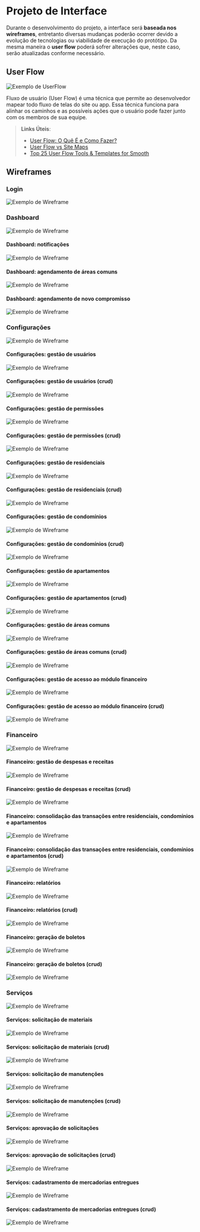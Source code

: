 
# Projeto de Interface

Durante o desenvolvimento do projeto, a interface será **baseada nos wireframes**, entretanto diversas 
mudanças poderão ocorrer devido a evolução de tecnologias ou viabilidade de execução do protótipo. 
Da mesma maneira o **user flow** poderá sofrer alterações que, neste caso, serão atualizadas conforme 
necessário.

## User Flow

![Exemplo de UserFlow](img/userflow.jpg)

Fluxo de usuário (User Flow) é uma técnica que permite ao desenvolvedor mapear todo fluxo de telas do site ou app. Essa técnica funciona para alinhar os caminhos e as possíveis ações que o usuário pode fazer junto com os membros de sua equipe.

> **Links Úteis**:
> - [User Flow: O Quê É e Como Fazer?](https://medium.com/7bits/fluxo-de-usu%C3%A1rio-user-flow-o-que-%C3%A9-como-fazer-79d965872534)
> - [User Flow vs Site Maps](http://designr.com.br/sitemap-e-user-flow-quais-as-diferencas-e-quando-usar-cada-um/)
> - [Top 25 User Flow Tools & Templates for Smooth](https://www.mockplus.com/blog/post/user-flow-tools)


## Wireframes

### Login
![Exemplo de Wireframe](img/interfaces/wireframes/login/login.png)

### Dashboard
![Exemplo de Wireframe](img/interfaces/wireframes/dashboard/01-dashboard.png)
#### Dashboard: notificações
![Exemplo de Wireframe](img/interfaces/wireframes/dashboard/02-dashboard-notification.png)
#### Dashboard: agendamento de áreas comuns
![Exemplo de Wireframe](img/interfaces/wireframes/dashboard/03-dashboard-common-area.png)
#### Dashboard: agendamento de novo compromisso
![Exemplo de Wireframe](img/interfaces/wireframes/dashboard/04-dashboard-novo-compromisso.png)

### Configurações
![Exemplo de Wireframe](img/interfaces/wireframes/configuracoes/01-configuracoes.png)
#### Configurações: gestão de usuários
![Exemplo de Wireframe](img/interfaces/wireframes/configuracoes/02-configuracoes-usuarios.png)
#### Configurações: gestão de usuários (crud)
![Exemplo de Wireframe](img/interfaces/wireframes/configuracoes/03-configuracoes-usuarios-crud.png)

#### Configurações: gestão de permissões
![Exemplo de Wireframe](img/interfaces/wireframes/configuracoes/04-configuracoes-permissoes.png)
#### Configurações: gestão de permissões (crud)
![Exemplo de Wireframe](img/interfaces/wireframes/configuracoes/05-configuracoes-permissoes-crud.png)

#### Configurações: gestão de residenciais
![Exemplo de Wireframe](img/interfaces/wireframes/configuracoes/06-configuracoes-residenciais.png)
#### Configurações: gestão de residenciais (crud)
![Exemplo de Wireframe](img/interfaces/wireframes/configuracoes/07-configuracoes-residenciais-crud.png)

#### Configurações: gestão de condomínios
![Exemplo de Wireframe](img/interfaces/wireframes/configuracoes/08-configuracoes-condominios.png)
#### Configurações: gestão de condomínios (crud)
![Exemplo de Wireframe](img/interfaces/wireframes/configuracoes/09-configuracoes-condominios-crud.png)

#### Configurações: gestão de apartamentos
![Exemplo de Wireframe](img/interfaces/wireframes/configuracoes/10-configuracoes-apartamentos.png)
#### Configurações: gestão de apartamentos (crud)
![Exemplo de Wireframe](img/interfaces/wireframes/configuracoes/11-configuracoes-apartamentos-crud.png)

#### Configurações: gestão de áreas comuns
![Exemplo de Wireframe](img/interfaces/wireframes/configuracoes/12-configuracoes-areas-comuns.png)
#### Configurações: gestão de áreas comuns (crud)
![Exemplo de Wireframe](img/interfaces/wireframes/configuracoes/12-configuracoes-areas-comuns-crud.png)

#### Configurações: gestão de acesso ao módulo financeiro
![Exemplo de Wireframe](img/interfaces/wireframes/configuracoes/13-configuracoes-financeiro.png)
#### Configurações: gestão de acesso ao módulo financeiro (crud)
![Exemplo de Wireframe](img/interfaces/wireframes/configuracoes/14-configuracoes-financeiro-crud.png)



### Financeiro
![Exemplo de Wireframe](img/interfaces/wireframes/financeiro/01-financeiro.png)

#### Financeiro: gestão de despesas e receitas
![Exemplo de Wireframe](img/interfaces/wireframes/financeiro/02-financeiro-receitas-despesas.png)
#### Financeiro: gestão de despesas e receitas (crud)
![Exemplo de Wireframe](img/interfaces/wireframes/financeiro/03-financeiro-receitas-despesas-crud.png)

#### Financeiro: consolidação das transações entre residenciais, condomínios e apartamentos
![Exemplo de Wireframe](img/interfaces/wireframes/financeiro/04-financeiro-consolidar-transacoes.png)
#### Financeiro: consolidação das transações entre residenciais, condomínios e apartamentos (crud)
![Exemplo de Wireframe](img/interfaces/wireframes/financeiro/05-financeiro-consolidar-transacoes-crud.png)

#### Financeiro: relatórios
![Exemplo de Wireframe](img/interfaces/wireframes/financeiro/06-financeiro-relatorios.png)
#### Financeiro: relatórios (crud)
![Exemplo de Wireframe](img/interfaces/wireframes/financeiro/07-financeiro-relatorios-crud.png)

#### Financeiro: geração de boletos
![Exemplo de Wireframe](img/interfaces/wireframes/financeiro/08-financeiro-boletos.png)
#### Financeiro: geração de boletos (crud)
![Exemplo de Wireframe](img/interfaces/wireframes/financeiro/09-financeiro-boletos-crud.png)


### Serviços
![Exemplo de Wireframe](img/interfaces/wireframes/servicos/01-servicos.png)

#### Serviços: solicitação de materiais
![Exemplo de Wireframe](img/interfaces/wireframes/servicos/02-servicos-solicitar-materiais.png)
#### Serviços: solicitação de materiais (crud)
![Exemplo de Wireframe](img/interfaces/wireframes/servicos/03-servicos-solicitar-materiais-crud.png)

#### Serviços: solicitação de manutenções
![Exemplo de Wireframe](img/interfaces/wireframes/servicos/04-servicos-solicitar-menutencao.png)
#### Serviços: solicitação de manutenções (crud)
![Exemplo de Wireframe](img/interfaces/wireframes/servicos/05-servicos-solicitar-menutencao-crud.png)

#### Serviços: aprovação de solicitações
![Exemplo de Wireframe](img/interfaces/wireframes/servicos/06-servicos-aprovar-solicitacoes.png)
#### Serviços: aprovação de solicitações (crud)
![Exemplo de Wireframe](img/interfaces/wireframes/servicos/07-servicos-aprovar-solicitacoes-crud.png)

#### Serviços: cadastramento de mercadorias entregues
![Exemplo de Wireframe](img/interfaces/wireframes/servicos/08-servicos-mercadorias.png)
#### Serviços: cadastramento de mercadorias entregues (crud)
![Exemplo de Wireframe](img/interfaces/wireframes/servicos/08-servicos-mercadorias-crud.png)
